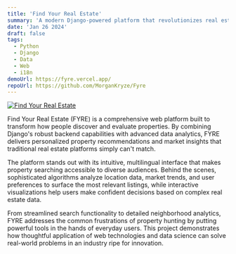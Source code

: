 ```yaml
---
title: 'Find Your Real Estate'
summary: 'A modern Django-powered platform that revolutionizes real estate search through data-driven insights'
date: 'Jan 26 2024'
draft: false
tags:
  - Python
  - Django
  - Data
  - Web
  - i18n
demoUrl: https://fyre.vercel.app/
repoUrl: https://github.com/MorganKryze/Fyre
---
```



[![Find Your Real Estate](/img/projects/fyre.jpeg)](https://fyre.vercel.app/)

Find Your Real Estate (FYRE) is a comprehensive web platform built to transform how people discover and evaluate properties. By combining Django's robust backend capabilities with advanced data analytics, FYRE delivers personalized property recommendations and market insights that traditional real estate platforms simply can't match.

The platform stands out with its intuitive, multilingual interface that makes property searching accessible to diverse audiences. Behind the scenes, sophisticated algorithms analyze location data, market trends, and user preferences to surface the most relevant listings, while interactive visualizations help users make confident decisions based on complex real estate data.

From streamlined search functionality to detailed neighborhood analytics, FYRE addresses the common frustrations of property hunting by putting powerful tools in the hands of everyday users. This project demonstrates how thoughtful application of web technologies and data science can solve real-world problems in an industry ripe for innovation.
